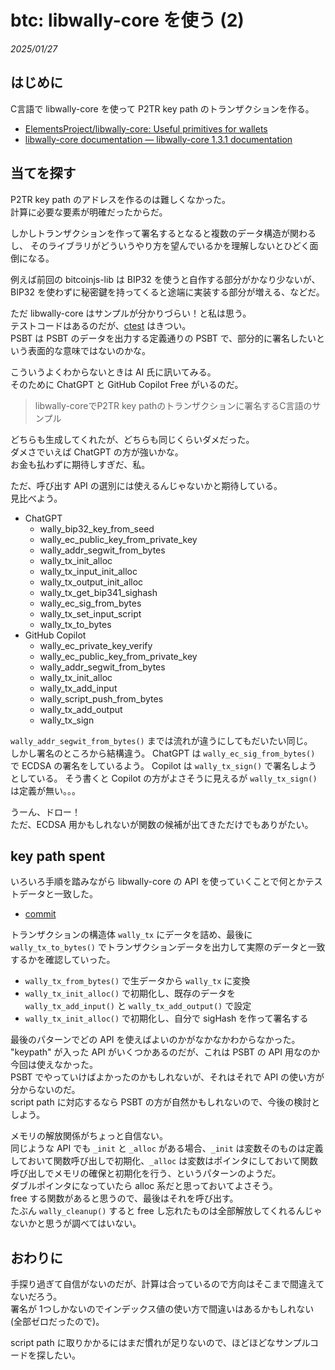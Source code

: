 # btc: libwally-core を使う (2)

_2025/01/27_

## はじめに

C言語で libwally-core を使って P2TR key path のトランザクションを作る。  

* [ElementsProject/libwally-core: Useful primitives for wallets](https://github.com/ElementsProject/libwally-core)
* [libwally-core documentation — libwally-core 1.3.1 documentation](https://wally.readthedocs.io/en/release_1.3.1/index.html)

## 当てを探す

P2TR key path のアドレスを作るのは難しくなかった。  
計算に必要な要素が明確だったからだ。

しかしトランザクションを作って署名するとなると複数のデータ構造が関わるし、
そのライブラリがどういうやり方を望んでいるかを理解しないとひどく面倒になる。

例えば前回の bitcoinjs-lib は BIP32 を使うと自作する部分がかなり少ないが、
BIP32 を使わずに秘密鍵を持ってくると途端に実装する部分が増える、などだ。

ただ libwally-core はサンプルが分かりづらい！と私は思う。  
テストコードはあるのだが、[ctest](https://github.com/ElementsProject/libwally-core/tree/release_1.3.1/src/ctest) はきつい。  
PSBT は PSBT のデータを出力する定義通りの PSBT で、部分的に署名したいという表面的な意味ではないのかな。

こういうよくわからないときは AI 氏に訊いてみる。  
そのために ChatGPT と GitHub Copilot Free がいるのだ。

> libwally-coreでP2TR key pathのトランザクションに署名するC言語のサンプル

どちらも生成してくれたが、どちらも同じくらいダメだった。  
ダメさでいえば ChatGPT の方が強いかな。  
お金も払わずに期待しすぎだ、私。

ただ、呼び出す API の選別には使えるんじゃないかと期待している。  
見比べよう。

* ChatGPT
  * wally_bip32_key_from_seed
  * wally_ec_public_key_from_private_key
  * wally_addr_segwit_from_bytes
  * wally_tx_init_alloc
  * wally_tx_input_init_alloc
  * wally_tx_output_init_alloc
  * wally_tx_get_bip341_sighash
  * wally_ec_sig_from_bytes
  * wally_tx_set_input_script
  * wally_tx_to_bytes
* GitHub Copilot
  * wally_ec_private_key_verify
  * wally_ec_public_key_from_private_key
  * wally_addr_segwit_from_bytes
  * wally_tx_init_alloc
  * wally_tx_add_input
  * wally_script_push_from_bytes
  * wally_tx_add_output
  * wally_tx_sign

`wally_addr_segwit_from_bytes()` までは流れが違うにしてもだいたい同じ。  
しかし署名のところから結構違う。
ChatGPT は `wally_ec_sig_from_bytes()` で ECDSA の署名をしているよう。
Copilot は `wally_tx_sign()` で署名しようとしている。
そう書くと Copilot の方がよさそうに見えるが `wally_tx_sign()` は定義が無い。。。  

うーん、ドロー！  
ただ、ECDSA 用かもしれないが関数の候補が出てきただけでもありがたい。

## key path spent

いろいろ手順を踏みながら libwally-core の API を使っていくことで何とかテストデータと一致した。

* [commit](https://github.com/hirokuma/c-keypath/commit/00a419e14900606293d358b3fd7c72e7f1fb8a88)

トランザクションの構造体 `wally_tx` にデータを詰め、最後に `wally_tx_to_bytes()` でトランザクションデータを出力して実際のデータと一致するかを確認していった。

* `wally_tx_from_bytes()` で生データから `wally_tx` に変換
* `wally_tx_init_alloc()` で初期化し、既存のデータを `wally_tx_add_input()` と `wally_tx_add_output()` で設定
* `wally_tx_init_alloc()` で初期化し、自分で sigHash を作って署名する

最後のパターンでどの API を使えばよいのかがなかなかわからなかった。  
"keypath" が入った API がいくつかあるのだが、これは PSBT の API 用なのか今回は使えなかった。  
PSBT でやっていけばよかったのかもしれないが、それはそれで API の使い方が分からないのだ。  
script path に対応するなら PSBT の方が自然かもしれないので、今後の検討としよう。

メモリの解放関係がちょっと自信ない。  
同じような API でも `_init` と `_alloc` がある場合、`_init` は変数そのものは定義しておいて関数呼び出しで初期化、`_alloc` は変数はポインタにしておいて関数呼び出しでメモリの確保と初期化を行う、というパターンのようだ。  
ダブルポインタになっていたら alloc 系だと思っておいてよさそう。  
free する関数があると思うので、最後はそれを呼び出す。  
たぶん `wally_cleanup()` すると free し忘れたものは全部解放してくれるんじゃないかと思うが調べてはいない。

## おわりに

手探り過ぎて自信がないのだが、計算は合っているので方向はそこまで間違えてないだろう。  
署名が 1つしかないのでインデックス値の使い方で間違いはあるかもしれない(全部ゼロだったので)。

script path に取りかかるにはまだ慣れが足りないので、ほどほどなサンプルコードを探したい。
